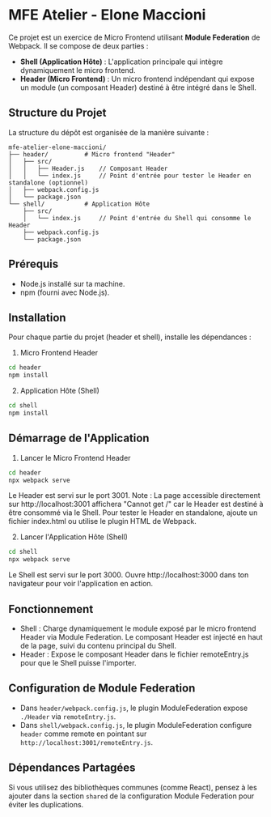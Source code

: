 # MFE Atelier - Elone Maccioni

Ce projet est un exercice de Micro Frontend utilisant **Module Federation** de Webpack. Il se compose de deux parties :

- **Shell (Application Hôte)** : L'application principale qui intègre dynamiquement le micro frontend.
- **Header (Micro Frontend)** : Un micro frontend indépendant qui expose un module (un composant Header) destiné à être intégré dans le Shell.

## Structure du Projet

La structure du dépôt est organisée de la manière suivante :

```plaintext
mfe-atelier-elone-maccioni/
├── header/          # Micro frontend "Header"
│   ├── src/
│   │   ├── Header.js    // Composant Header
│   │   └── index.js     // Point d'entrée pour tester le Header en standalone (optionnel)
│   ├── webpack.config.js
│   └── package.json
└── shell/           # Application Hôte
    ├── src/
    │   └── index.js     // Point d'entrée du Shell qui consomme le Header
    ├── webpack.config.js
    └── package.json
```

## Prérequis

- Node.js installé sur ta machine.
- npm (fourni avec Node.js).

## Installation

Pour chaque partie du projet (header et shell), installe les dépendances :

1. Micro Frontend Header
```bash
cd header
npm install
```

2. Application Hôte (Shell)
```bash
cd shell
npm install
```

## Démarrage de l'Application

1. Lancer le Micro Frontend Header
```bash
cd header
npx webpack serve
```
Le Header est servi sur le port 3001. Note : La page accessible directement sur http://localhost:3001 affichera "Cannot get /" car le Header est destiné à être consommé via le Shell. Pour tester le Header en standalone, ajoute un fichier index.html ou utilise le plugin HTML de Webpack.

2. Lancer l'Application Hôte (Shell)
```bash
cd shell
npx webpack serve
```
Le Shell est servi sur le port 3000. Ouvre http://localhost:3000 dans ton navigateur pour voir l'application en action.

## Fonctionnement

- Shell : Charge dynamiquement le module exposé par le micro frontend Header via Module Federation. Le composant Header est injecté en haut de la page, suivi du contenu principal du Shell.
- Header : Expose le composant Header dans le fichier remoteEntry.js pour que le Shell puisse l'importer.

## Configuration de Module Federation

- Dans `header/webpack.config.js`, le plugin ModuleFederation expose `./Header` via `remoteEntry.js`.
- Dans `shell/webpack.config.js`, le plugin ModuleFederation configure `header` comme remote en pointant sur `http://localhost:3001/remoteEntry.js`.

## Dépendances Partagées

Si vous utilisez des bibliothèques communes (comme React), pensez à les ajouter dans la section `shared` de la configuration Module Federation pour éviter les duplications.
```
